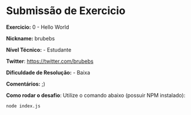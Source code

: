 # Submissão de Exercicio

**Exercicio:** 0 - Hello World

**Nickname:** brubebs

**Nível Técnico:** - Estudante

**Twitter**: https://twitter.com/brubebs

**Dificuldade de Resolução:** - Baixa

**Comentários:** ;)

**Como rodar o desafio**: Utilize o comando abaixo (possuir NPM instalado):
```bash
node index.js
```